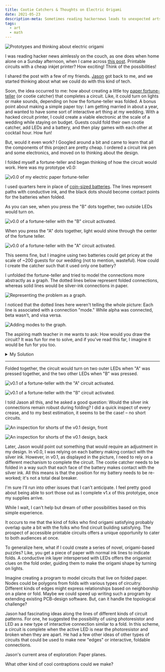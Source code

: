 ```yaml
---
title: Cootie Catchers & Thoughts on Electric Origami
date: 2021-05-23
description-meta: Sometimes reading hackernews leads to unexpected arts & crafts.
tags:
  - art
  - math
---
```


![Prototypes and thinking about electric origami](assets/catcher-title.webp)

I was reading hacker news aimlessly on the couch, as one does when home alone on a Sunday afternoon, when I came across
[this post](https://news.ycombinator.com/item?id=27254480). Printable circuits with a cheap inkjet printer? How
exciting! Think of the possibilities!

I shared the post with a few of my friends. [Jason](https://jbdoar.github.io/) got back to me, and we started thinking
about what we could do with this kind of tech.

Soon, the idea occurred to me: how about creating a little
toy [paper fortune-teller](https://en.wikipedia.org/wiki/Paper_fortune_teller) (or cootie catcher) that completes a
circuit. Like, it could turn on lights or make sounds, depending on how the fortune-teller was folded. A bonus point
about making a simple paper toy: I am getting married in about a year, and wanted to have some sort of interactive art
thing at my wedding. With a hacked circuit printer, I could create a viable electronic at the scale of a wedding while
staying on budget. Guests could fold their own cootie catcher, add LEDs and a battery, and then play games with each
other at cocktail hour. How fun!

But, would it even work? I Googled around a bit and came to learn that all the components of this project are pretty
cheap. I ordered a circuit ink pen and some electronics, and moved on to thinking about the design.

I folded myself a fortune-teller and began thinking of how the circuit would work. Here was my prototype v0.0:

![v0.0 of my electric paper fortune-teller](assets/catcher-v00.webp)

I used quarters here in place of [coin-sized batteries](https://www.batteriesandbutter.com/RV1025.html). The lines
represent paths with conductive ink, and the black dots should become contact points for the batteries when folded.

As you can see, when you press the "B" dots together, two outside LEDs would turn on.

![v0.0 of a fortune-teller with the "B" circuit activated.](assets/v00-b-pressed.webp)

When you press the "A" dots together, light would shine through the center of the fortune teller.

![v0.0 of a fortune-teller with the "A" circuit activated.](assets/v00-a-pressed.webp)

This seems fine, but I imagine using two batteries could get pricey at the scale of ~200 guests for our wedding (not to
mention, wasteful). How could I create the catcher such that it used only one battery?

I unfolded the fortune-teller and tried to model the connections more abstractly as a graph. The dotted lines below
represent folded connections, whereas solid lines would be silver-ink connections in paper.

![Representing the problem as a graph.](assets/graph-initial-sketch.webp)

I noticed that the dotted lines here weren't telling the whole picture: Each line is associated with a connection
"mode." While alpha was connected, beta wasn't, and visa versa.

![Adding modes to the graph.](assets/graph-alpha-beta.webp)

The aspiring math teacher in me wants to ask: How would you draw the circuit? It was fun for me to solve, and if you've
read this far, I imagine it would be fun for you too.

<details>

<summary>My Solution</summary>

<p>
So, to come up with a more efficient solution, I tried to sketch out a consistent solid line graph for each mode. After
one incorrect attempt, I figured out a configuration that would complete a full circuit for each mode with only one
battery.
</p>

<p>
<img src="/assets/graph-answer.webp" title="A solution to my simple graph problem">
</p>

<p>
(the trick was to cross the "A" connections)
</p>

<p>
This seemed good so far. However, for this to work, my graph needs to be planar. Can I fit the one-battery circuit on
one page?
</p>
<p>
The answer was "yes!" With another sketch, I had v0.1 of my design:
</p>
<p>
<img src="/assets/catcher-v01.webp" title="v0.1 of my electric paper fortune-teller">
</p>

</details>

* * *

Folded together, the circuit would turn on two outer LEDs when "A" was pressed together, and the two other LEDs when "B"
was pressed.

![v0.1 of a fortune-teller with the "A" circuit activated.](assets/v01-a-pressed.webp)

![v0.1 of a fortune-teller with the "B" circuit activated.](assets/v01-b-pressed.webp)

I told Jason all this, and he asked a good question: Would the silver ink connections remain robust during folding? I
did a quick inspect of every crease, and to my best estimation, it seems to be the case! – no short circuits.

![An inspection for shorts of the v0.1 design, front](assets/catcher-v01-short-front.webp)

![An inspection for shorts of the v0.1 design, back](assets/catcher-v01-short-back.webp)

Later, Jason would point out something that would require an adjustment in my design. In v0.0, I was relying on each
battery making contact with the silver ink. However, in v0.1, as displayed in the picture, I need to rely on a different
mechanism to complete the circuit. The cootie catcher needs to be folded in a way such that each face of the battery
makes contact with the silver ink. All this means is that the position for my battery needs to be re-worked; it's not a
total deal breaker.

I'm sure I'll run into other issues that I can't anticipate. I feel pretty good about being able to sort those out as I
complete v1.x of this prototype, once my supplies arrive.

While I wait, I can't help but dream of other possibilities based on this simple experience.

It occurs to me that the kind of folks who find origami satisfying probably overlap quite a bit with the folks who find
circuit building satisfying. The prospect of accessible printable circuits offers a unique opportunity to cater to both
audiences at once.

To generalize here, what if I could create a series of novel, origami-based puzzles? Like, you get a piece of paper with
normal ink lines to indicate folds. A conductive ink layer interspersed with LEDs offers the origamist clues on the fold
order, guiding them to make the origami shape by turning on lights.

Imagine creating a program to model circuits that live on folded paper. Nodes could be polygons from folds with various
types of circuitry. Different kinds of edges might express relationships based on neighborship on a plane or fold. Maybe
we could speed up writing such a program by extending existing PCB-design software. But, can it handle the topological
challenge?

Jason had fascinating ideas along the lines of different kinds of circuit patterns. For one, he suggested the
possibility of using photoresistor and LED as a new type of interactive connection similar to a fold. In this scheme, a
circuit is complete when the active LED is near the photoresistor and broken when they are apart. He had a few other
ideas of other types of circuits that could be used to make new "edges" or interactive, foldable connections.

Jason's current area of exploration: Paper planes.

What other kind of cool contraptions could we make?
